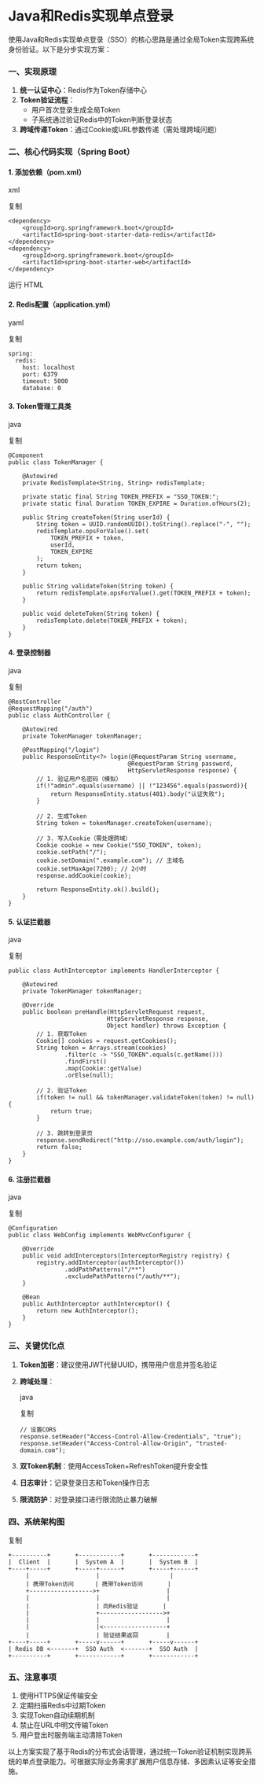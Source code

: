 # Java和Redis实现单点登录

使用Java和Redis实现单点登录（SSO）的核心思路是通过全局Token实现跨系统身份验证。以下是分步实现方案：

### 一、实现原理

1. **统一认证中心**：Redis作为Token存储中心
2. **Token验证流程**：
   - 用户首次登录生成全局Token
   - 子系统通过验证Redis中的Token判断登录状态
3. **跨域传递Token**：通过Cookie或URL参数传递（需处理跨域问题）

### 二、核心代码实现（Spring Boot）

#### 1. 添加依赖（pom.xml）

xml

复制

```
<dependency>
    <groupId>org.springframework.boot</groupId>
    <artifactId>spring-boot-starter-data-redis</artifactId>
</dependency>
<dependency>
    <groupId>org.springframework.boot</groupId>
    <artifactId>spring-boot-starter-web</artifactId>
</dependency>
```



运行 HTML

#### 2. Redis配置（application.yml）

yaml

复制

```
spring:
  redis:
    host: localhost
    port: 6379
    timeout: 5000
    database: 0
```

#### 3. Token管理工具类

java

复制

```
@Component
public class TokenManager {
    
    @Autowired
    private RedisTemplate<String, String> redisTemplate;
    
    private static final String TOKEN_PREFIX = "SSO_TOKEN:";
    private static final Duration TOKEN_EXPIRE = Duration.ofHours(2);

    public String createToken(String userId) {
        String token = UUID.randomUUID().toString().replace("-", "");
        redisTemplate.opsForValue().set(
            TOKEN_PREFIX + token, 
            userId, 
            TOKEN_EXPIRE
        );
        return token;
    }

    public String validateToken(String token) {
        return redisTemplate.opsForValue().get(TOKEN_PREFIX + token);
    }

    public void deleteToken(String token) {
        redisTemplate.delete(TOKEN_PREFIX + token);
    }
}
```

#### 4. 登录控制器

java

复制

```
@RestController
@RequestMapping("/auth")
public class AuthController {
    
    @Autowired
    private TokenManager tokenManager;

    @PostMapping("/login")
    public ResponseEntity<?> login(@RequestParam String username, 
                                  @RequestParam String password,
                                  HttpServletResponse response) {
        // 1. 验证用户名密码（模拟）
        if(!"admin".equals(username) || !"123456".equals(password)){
            return ResponseEntity.status(401).body("认证失败");
        }

        // 2. 生成Token
        String token = tokenManager.createToken(username);
        
        // 3. 写入Cookie（需处理跨域）
        Cookie cookie = new Cookie("SSO_TOKEN", token);
        cookie.setPath("/");
        cookie.setDomain(".example.com"); // 主域名
        cookie.setMaxAge(7200); // 2小时
        response.addCookie(cookie);
        
        return ResponseEntity.ok().build();
    }
}
```

#### 5. 认证拦截器

java

复制

```
public class AuthInterceptor implements HandlerInterceptor {
    
    @Autowired
    private TokenManager tokenManager;

    @Override
    public boolean preHandle(HttpServletRequest request, 
                            HttpServletResponse response, 
                            Object handler) throws Exception {
        // 1. 获取Token
        Cookie[] cookies = request.getCookies();
        String token = Arrays.stream(cookies)
                .filter(c -> "SSO_TOKEN".equals(c.getName()))
                .findFirst()
                .map(Cookie::getValue)
                .orElse(null);

        // 2. 验证Token
        if(token != null && tokenManager.validateToken(token) != null) {
            return true;
        }

        // 3. 跳转到登录页
        response.sendRedirect("http://sso.example.com/auth/login");
        return false;
    }
}
```

#### 6. 注册拦截器

java

复制

```
@Configuration
public class WebConfig implements WebMvcConfigurer {
    
    @Override
    public void addInterceptors(InterceptorRegistry registry) {
        registry.addInterceptor(authInterceptor())
                .addPathPatterns("/**")
                .excludePathPatterns("/auth/**");
    }

    @Bean
    public AuthInterceptor authInterceptor() {
        return new AuthInterceptor();
    }
}
```

### 三、关键优化点

1. **Token加密**：建议使用JWT代替UUID，携带用户信息并签名验证

2. **跨域处理**：

   java

   复制

   ```
   // 设置CORS
   response.setHeader("Access-Control-Allow-Credentials", "true");
   response.setHeader("Access-Control-Allow-Origin", "trusted-domain.com");
   ```

3. **双Token机制**：使用AccessToken+RefreshToken提升安全性

4. **日志审计**：记录登录日志和Token操作日志

5. **限流防护**：对登录接口进行限流防止暴力破解

### 四、系统架构图

复制

```
+----------+       +------------+       +------------+
|  Client  |       |  System A  |       |  System B  |
+----+-----+       +-----+------+       +-----+------+
     |                   |                    |
     | 携带Token访问      | 携带Token访问       |
     +------------------>+                   |
     |                   |                   |
     |                   | 向Redis验证       |
     |                   +------------------>+
     |                   |                   |
     |                   |<------------------+
     |                   | 验证结果返回        |
+----+-----+       +-----v------+       +-----v------+
| Redis DB <-------+  SSO Auth  <-------+  SSO Auth  |
+----------+       +------------+       +------------+
```

### 五、注意事项

1. 使用HTTPS保证传输安全
2. 定期扫描Redis中过期Token
3. 实现Token自动续期机制
4. 禁止在URL中明文传输Token
5. 用户登出时服务端主动清除Token

以上方案实现了基于Redis的分布式会话管理，通过统一Token验证机制实现跨系统的单点登录能力。可根据实际业务需求扩展用户信息存储、多因素认证等安全措施。